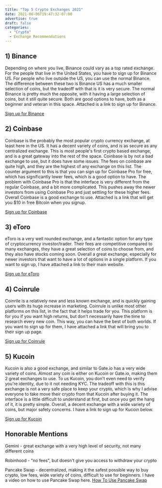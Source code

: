 ```yaml
---
title: "Top 5 Crypto Exchanges 2021"
date: 2021-06-06T19:47:32-07:00
advertise: true
draft: false
categories:
  - "Crypto"
  - Exchange Recommendations
---
```



## 1) Binance

Depending on where you live, Binance could vary as a top rated exchange. For the people that live in the United States, you have to sign up for Binance US. For people who live outside the US, you can use the normal Binance. The difference between these two is Binance US has a much smaller selection of coins, but the tradeoff with that is it is very secure. The normal Binance is pretty much the opposite, with it having a large selection of coins, but it still quite secure. Both are good options to have, both as a beginner and veteran in this space. Attached is a link to sign up for Binance.

[Sign up for Binance](https://accounts.binance.us/en/register?ref=54239640)


## 2) Coinbase 

Coinbase is the probably the most popular crypto currency exchange, at least here in the US. It has a decent variety of coins, and is as secure as any centralized exchange. This is most people's first crypto based exchange, and is a great gateway into the rest of the space. Coinbase is by not a bad exchange to use, but it does have some issues. The fees on coinbase are quite high, and they are the highest of any exchange on this list. The counter argument to this is that you can sign up for Coinbase Pro for free, which has significantly lower fees, which is a good option to have. The problem with Coinbase Pro is that the interface is very different from the regular Coinbase, and a bit more complicated. This pushes away the newer investors from using Coinbase Pro and just settling for these higher fees. Overall Coinbase is a good exchange to use. Attached is a link that will get you $10 in free Bitcoin when you signup.

[Sign up for Coinbase](https://www.coinbase.com/join/bridge_p9a?src=android-link)

## 3) eToro

eToro is a very well rounded exchange, and a fantastic option for any type of cryptocurrency investor/trader. Their fees are competitive compared to many exchanges, they have a great selection of coins to choose from, and they also have stocks coming soon. Overall a great exchange, especially for newer investors that want to have a lot of options in a single platform. If you want to sign up, I have attached a link to their main website.

[Sign up for eToro](https://www.tkqlhce.com/click-100428808-14080922)

## 4) Coinrule

Coinrile is a relatively new and less known exchange, and is quickly gaining users with its huge increase in marketing. Coinrule is unlike most other platforms on this list, in the fact that it helps trade for you. This platform is for you if you want high returns, but don't necessarily have the time to research every new coin. This way, you can have the best of both worlds. If you want to sign up for them, I have attached a link that will bring you to their sign up page.

[Sign up for Coinrule](https://www.jdoqocy.com/click-100428808-14320504)

## 5) Kucoin

Kucoin is also a good exchange, and similar to Gate.io has a very wide variety of coins. Almost any coin is either on Kucoin or Gate.io, making them 2 great exchanges to use. To us Kucoin, you don't even need to verify you're identity, due to it not needing KYC. The tradeoff with this is this exchange is not a very safe place to keep your crypto, which is why I advise everyone to take move their crypto from that Kucoin after buying it. The interface is a little difficult to understand at first, but once you get the hang of it, it is pretty simple. Overall, a decent exchange with a wide variety of coins, but major safety concerns. I have a link to sign up for Kucoin below.

[Sign up for Kucoin](https://www.kucoin.com/ucenter/signup?rcode=rJL2B36)


## Honorable Mentions
Gemini - great exchange with a very high level of security, not many different coins

Robinhood - "no fees", but doesn't give you access to withdraw your crypto

Pancake Swap - decentralized, making it the safest possible way to buy crypto, low fees, wide variety of coins, difficult to use for beginners. I have a video on how to use Pancake Swap here.
 [How To Use Pancake Swap](https://youtu.be/de0G6Zq-CCY)